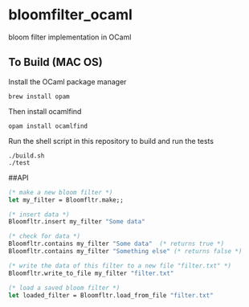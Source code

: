 # bloomfilter_ocaml

bloom filter implementation in OCaml

## To Build (MAC OS)
Install the OCaml package manager
```shell
brew install opam
```
Then install ocamlfind
```shell
opam install ocamlfind
```
Run the shell script in this repository to build and run the tests
```shell
./build.sh
./test
```

##API

```ocaml
(* make a new bloom filter *)
let my_filter = Bloomfltr.make;;

(* insert data *)
Bloomfltr.insert my_filter "Some data"

(* check for data *)
Bloomfltr.contains my_filter "Some data"  (* returns true *)
Bloomfltr.contains my_filter "Something else" (* returns false *)

(* write the data of this filter to a new file "filter.txt" *)
Bloomfltr.write_to_file my_filter "filter.txt"

(* load a saved bloom filter *)
let loaded_filter = Bloomfltr.load_from_file "filter.txt"

